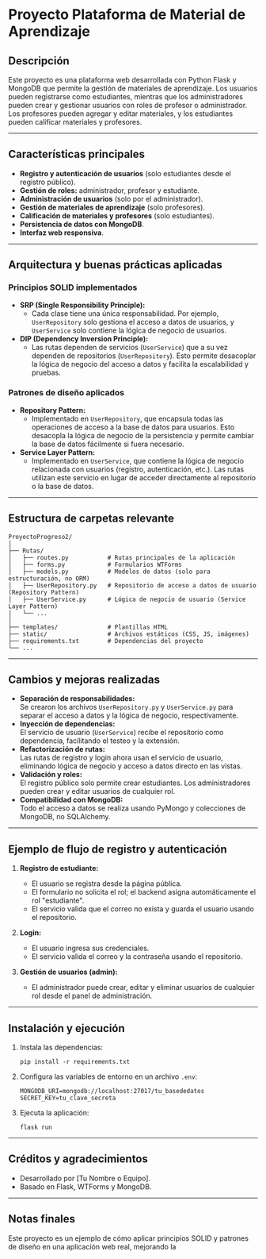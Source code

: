 # Proyecto Plataforma de Material de Aprendizaje

## Descripción

Este proyecto es una plataforma web desarrollada con Python Flask y MongoDB que permite la gestión de materiales de aprendizaje. Los usuarios pueden registrarse como estudiantes, mientras que los administradores pueden crear y gestionar usuarios con roles de profesor o administrador. Los profesores pueden agregar y editar materiales, y los estudiantes pueden calificar materiales y profesores.

---

## Características principales

- **Registro y autenticación de usuarios** (solo estudiantes desde el registro público).
- **Gestión de roles:** administrador, profesor y estudiante.
- **Administración de usuarios** (solo por el administrador).
- **Gestión de materiales de aprendizaje** (solo profesores).
- **Calificación de materiales y profesores** (solo estudiantes).
- **Persistencia de datos con MongoDB**.
- **Interfaz web responsiva**.

---

## Arquitectura y buenas prácticas aplicadas

### Principios SOLID implementados

- **SRP (Single Responsibility Principle):**
  - Cada clase tiene una única responsabilidad. Por ejemplo, `UserRepository` solo gestiona el acceso a datos de usuarios, y `UserService` solo contiene la lógica de negocio de usuarios.
- **DIP (Dependency Inversion Principle):**
  - Las rutas dependen de servicios (`UserService`) que a su vez dependen de repositorios (`UserRepository`). Esto permite desacoplar la lógica de negocio del acceso a datos y facilita la escalabilidad y pruebas.

### Patrones de diseño aplicados

- **Repository Pattern:**
  - Implementado en `UserRepository`, que encapsula todas las operaciones de acceso a la base de datos para usuarios. Esto desacopla la lógica de negocio de la persistencia y permite cambiar la base de datos fácilmente si fuera necesario.
- **Service Layer Pattern:**
  - Implementado en `UserService`, que contiene la lógica de negocio relacionada con usuarios (registro, autenticación, etc.). Las rutas utilizan este servicio en lugar de acceder directamente al repositorio o la base de datos.

---

## Estructura de carpetas relevante

```
ProyectoProgreso2/
│
├── Rutas/
│   ├── routes.py           # Rutas principales de la aplicación
│   ├── forms.py            # Formularios WTForms
│   ├── models.py           # Modelos de datos (solo para estructuración, no ORM)
│   ├── UserRepository.py   # Repositorio de acceso a datos de usuario (Repository Pattern)
│   ├── UserService.py      # Lógica de negocio de usuario (Service Layer Pattern)
│   └── ...
│
├── templates/              # Plantillas HTML
├── static/                 # Archivos estáticos (CSS, JS, imágenes)
├── requirements.txt        # Dependencias del proyecto
└── ...
```

---

## Cambios y mejoras realizadas

- **Separación de responsabilidades:**  
  Se crearon los archivos `UserRepository.py` y `UserService.py` para separar el acceso a datos y la lógica de negocio, respectivamente.
- **Inyección de dependencias:**  
  El servicio de usuario (`UserService`) recibe el repositorio como dependencia, facilitando el testeo y la extensión.
- **Refactorización de rutas:**  
  Las rutas de registro y login ahora usan el servicio de usuario, eliminando lógica de negocio y acceso a datos directo en las vistas.
- **Validación y roles:**  
  El registro público solo permite crear estudiantes. Los administradores pueden crear y editar usuarios de cualquier rol.
- **Compatibilidad con MongoDB:**  
  Todo el acceso a datos se realiza usando PyMongo y colecciones de MongoDB, no SQLAlchemy.

---

## Ejemplo de flujo de registro y autenticación

1. **Registro de estudiante:**  
   - El usuario se registra desde la página pública.
   - El formulario no solicita el rol; el backend asigna automáticamente el rol "estudiante".
   - El servicio valida que el correo no exista y guarda el usuario usando el repositorio.

2. **Login:**  
   - El usuario ingresa sus credenciales.
   - El servicio valida el correo y la contraseña usando el repositorio.

3. **Gestión de usuarios (admin):**  
   - El administrador puede crear, editar y eliminar usuarios de cualquier rol desde el panel de administración.

---

## Instalación y ejecución

1. Instala las dependencias:
   ```
   pip install -r requirements.txt
   ```

2. Configura las variables de entorno en un archivo `.env`:
   ```
   MONGODB_URI=mongodb://localhost:27017/tu_basededatos
   SECRET_KEY=tu_clave_secreta
   ```

3. Ejecuta la aplicación:
   ```
   flask run
   ```

---

## Créditos y agradecimientos

- Desarrollado por [Tu Nombre o Equipo].
- Basado en Flask, WTForms y MongoDB.

---

## Notas finales

Este proyecto es un ejemplo de cómo aplicar principios SOLID y patrones de diseño en una aplicación web real, mejorando la